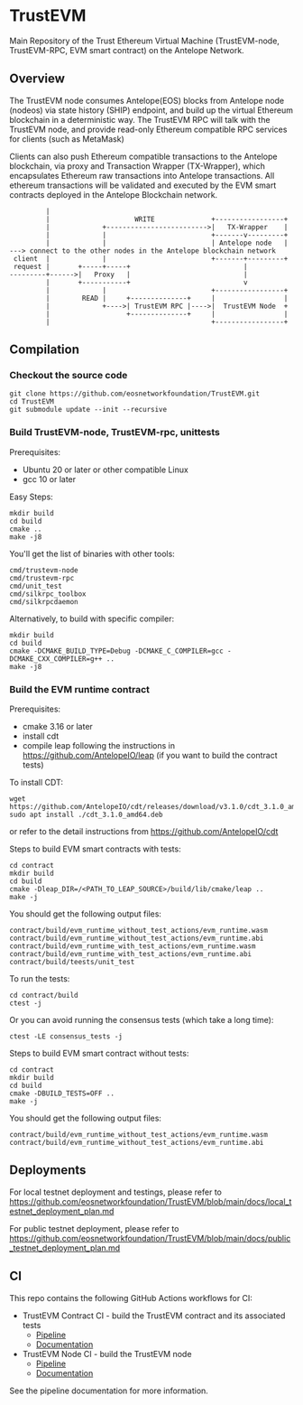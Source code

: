 # TrustEVM
Main Repository of the Trust Ethereum Virtual Machine (TrustEVM-node, TrustEVM-RPC, EVM smart contract) on the Antelope Network.

## Overview
The TrustEVM node consumes Antelope(EOS) blocks from Antelope node (nodeos) via state history (SHIP) endpoint, and build up the virtual Ethereum blockchain in a deterministic way.
The TrustEVM RPC will talk with the TrustEVM node, and provide read-only Ethereum compatible RPC services for clients (such as MetaMask)

Clients can also push Ethereum compatible transactions to the Antelope blockchain, via proxy and Transaction Wrapper (TX-Wrapper), which encapsulates Ethereum raw transactions into Antelope transactions. All ethereum transactions will be validated and executed by the EVM smart contracts deployed in the Antelope Blockchain network. 

```
         |                                                 
         |                     WRITE              +-----------------+
         |             +------------------------->|   TX-Wrapper    |
         |             |                          +-------v---------+
         |             |                          | Antelope node   | ---> connect to the other nodes in the Antelope blockchain network
 client  |             |                          +-------+---------+
 request |       +-----+-----+                            |
---------+------>|   Proxy   |                            |
         |       +-----------+                            v       
         |             |                          +-----------------+
         |        READ |     +--------------+     |                 |
         |             +---->| TrustEVM RPC |---->|  TrustEVM Node  +
         |                   +--------------+     |                 |
         |                                        +-----------------+
```
         
## Compilation

### Checkout the source code
```
git clone https://github.com/eosnetworkfoundation/TrustEVM.git
cd TrustEVM
git submodule update --init --recursive
```

### Build TrustEVM-node, TrustEVM-rpc, unittests

Prerequisites:
- Ubuntu 20 or later or other compatible Linux
- gcc 10 or later

Easy Steps:
```
mkdir build
cd build
cmake ..
make -j8
```
You'll get the list of binaries with other tools:
```
cmd/trustevm-node
cmd/trustevm-rpc
cmd/unit_test
cmd/silkrpc_toolbox
cmd/silkrpcdaemon
```

Alternatively, to build with specific compiler:
```
mkdir build
cd build
cmake -DCMAKE_BUILD_TYPE=Debug -DCMAKE_C_COMPILER=gcc -DCMAKE_CXX_COMPILER=g++ ..
make -j8
```

### Build the EVM runtime contract

Prerequisites:
- cmake 3.16 or later
- install cdt
- compile leap following the instructions in https://github.com/AntelopeIO/leap (if you want to build the contract tests)

To install CDT:
```
wget https://github.com/AntelopeIO/cdt/releases/download/v3.1.0/cdt_3.1.0_amd64.deb
sudo apt install ./cdt_3.1.0_amd64.deb
```
or refer to the detail instructions from https://github.com/AntelopeIO/cdt

Steps to build EVM smart contracts with tests:
```
cd contract
mkdir build
cd build
cmake -Dleap_DIR=/<PATH_TO_LEAP_SOURCE>/build/lib/cmake/leap ..
make -j
```

You should get the following output files:
```
contract/build/evm_runtime_without_test_actions/evm_runtime.wasm
contract/build/evm_runtime_without_test_actions/evm_runtime.abi
contract/build/evm_runtime_with_test_actions/evm_runtime.wasm
contract/build/evm_runtime_with_test_actions/evm_runtime.abi
contract/build/teests/unit_test
```

To run the tests:
```
cd contract/build
ctest -j
```

Or you can avoid running the consensus tests (which take a long time):
```
ctest -LE consensus_tests -j
```

Steps to build EVM smart contract without tests:
```
cd contract
mkdir build
cd build
cmake -DBUILD_TESTS=OFF ..
make -j
```

You should get the following output files:
```
contract/build/evm_runtime_without_test_actions/evm_runtime.wasm
contract/build/evm_runtime_without_test_actions/evm_runtime.abi
```

## Deployments

For local testnet deployment and testings, please refer to 
https://github.com/eosnetworkfoundation/TrustEVM/blob/main/docs/local_testnet_deployment_plan.md

For public testnet deployment, please refer to 
https://github.com/eosnetworkfoundation/TrustEVM/blob/main/docs/public_testnet_deployment_plan.md

## CI
This repo contains the following GitHub Actions workflows for CI:
- TrustEVM Contract CI - build the TrustEVM contract and its associated tests
    - [Pipeline](https://github.com/eosnetworkfoundation/TrustEVM/actions/workflows/contract.yml)
    - [Documentation](./.github/workflows/contract.md)
- TrustEVM Node CI - build the TrustEVM node
    - [Pipeline](https://github.com/eosnetworkfoundation/TrustEVM/actions/workflows/node.yml)
    - [Documentation](./.github/workflows/node.md)

See the pipeline documentation for more information.
